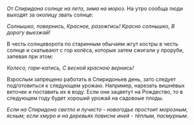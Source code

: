 _От Спиридона солнце на лето, зима на мороз_. На утро сообща люди выходят за околицу звать солнце:

_Солнышко, повернись,_
_Красное, разожгись!_
_Красно солнышко,_
_В дорогу выезжай!_

В честь солнцеворота по старинным обычаям жгут костры в честь солнце и скатывают с гор колёса, которые затем сжигали у проруби, запевая при этом:

_Колесо, гори-катись,_
_С весной красною вернись!_

Взрослым запрещено работать в Спиридоньев день, зато следует подготовиться к следующем урожаю. Например, нарезать вишнёвых веточек и поставить их в воду. Если они зацветут на Рождество, то в следующем году будет хороший урожай на садовоые плоды.

_Если на Спиридона светло и лучисто - новогодье простоит морозным, ясным; если хмуро и на деревьях повисне иней - тёплым, пасмурным_.